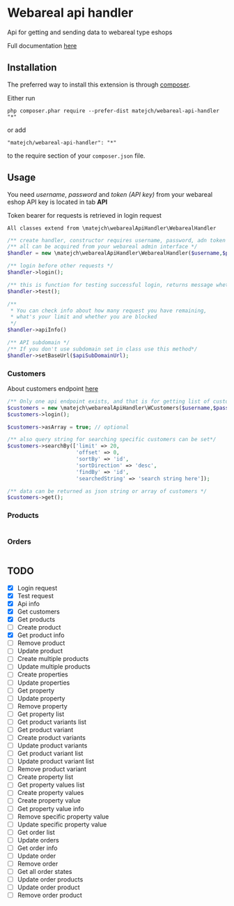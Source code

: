 Webareal api handler
====================
Api for getting and sending data to webareal type eshops

Full documentation [here](https://webareal.docs.apiary.io/#)

Installation
------------

The preferred way to install this extension is through [composer](http://getcomposer.org/download/).

Either run

```
php composer.phar require --prefer-dist matejch/webareal-api-handler "*"
```

or add

```
"matejch/webareal-api-handler": "*"
```

to the require section of your `composer.json` file.


Usage
-----


You need _username_, _password_ and _token (API key)_ from your webareal eshop
API key is located in tab **API**

Token bearer for requests is retrieved in login request


``
All classes extend from \matejch\webarealApiHandler\WebarealHandler
``

```php
/** create handler, constructor requires username, password, adn token */
/** all can be acquired from your webareal admin interface */
$handler = new \matejch\webarealApiHandler\WebarealHandler($username,$password,$apiToken);

/** login before other requests */
$handler->login();

/** this is function for testing successful login, returns message whether access was granted */
$handler->test();

/** 
 * You can check info about how many request you have remaining, 
 * what's your limit and whether you are blocked 
 */
$handler->apiInfo()

/** API subdomain */
/** If you don't use subdomain set in class use this method*/
$handler->setBaseUrl($apiSubDomainUrl);

```

### Customers
About customers endpoint [here](https://webareal.docs.apiary.io/#reference/0/working-with-registered-customers/get-all-registered-customers)
```php
/** Only one api endpoint exists, and that is for getting list of customers */
$customers = new \matejch\webarealApiHandler\WCustomers($username,$password,$apiToken);
$customers->login();

$customers->asArray = true; // optional

/** also query string for searching specific customers can be set*/
$customers->searchBy(['limit' => 20,
                      'offset' => 0,
                      'sortBy' => 'id',
                      'sortDirection' => 'desc',
                      'findBy' => 'id',
                      'searchedString' => 'search string here']);

/** data can be returned as json string or array of customers */
$customers->get();

```

### Products
```php

```

### Orders
```php

```
TODO
-----

- [x] Login request
- [x] Test request
- [x] Api info
- [x] Get customers
- [x] Get products
- [ ] Create product
- [x] Get product info
- [ ] Remove product
- [ ] Update product
- [ ] Create multiple products
- [ ] Update multiple products
- [ ] Create properties
- [ ] Update properties
- [ ] Get property
- [ ] Update property
- [ ] Remove property
- [ ] Get property list
- [ ] Get product variants list
- [ ] Get product variant
- [ ] Create product variants
- [ ] Update product variants
- [ ] Get product variant list
- [ ] Update product variant list
- [ ] Remove product variant
- [ ] Create property list
- [ ] Get property values list
- [ ] Create property values
- [ ] Create property value
- [ ] Get property value info
- [ ] Remove specific property value
- [ ] Update specific property value
- [ ] Get order list
- [ ] Update orders
- [ ] Get order info
- [ ] Update order
- [ ] Remove order
- [ ] Get all order states
- [ ] Update order products
- [ ] Update order product
- [ ] Remove order product